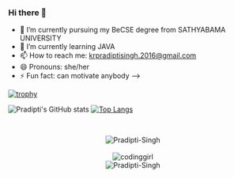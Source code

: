 ### Hi there 👋

- 🔭 I’m currently pursuing my BeCSE degree from SATHYABAMA UNIVERSITY
- 🌱 I’m currently learning JAVA
- 📫 How to reach me: krpradiptisingh.2016@gmail.com
- 😄 Pronouns: she/her
- ⚡ Fun fact: can motivate anybody
-->  

[![trophy](https://github-profile-trophy.vercel.app/?username=Pradipti-Singh&theme=onedark)](https://github.com/ryo-ma/github-profile-trophy)

![Pradipti's GitHub stats](https://github-readme-stats.vercel.app/api?username=Pradipti-Singh&show_icons=true&theme=radical)    [![Top Langs](https://github-readme-stats.vercel.app/api/top-langs/?username=Pradipti-Singh&layout=compact)](https://github.com/Pradipti-Singh/github-readme-stats)

<br>
<p align="center">
<img align="center" src="https://github-readme-streak-stats.herokuapp.com/?user=Pradipti-Singh&" alt="Pradipti-Singh" />
 <br>
  <br>
<img src = "https://media4.giphy.com/media/L1R1tvI9svkIWwpVYr/giphy.gif?cid=ecf05e47ieo7wowx18b6g0djytxt1y03c67q5c9bymbzei0n&rid=giphy.gif&ct=g" alt="codinggirl">
<br>
<img src="https://komarev.com/ghpvc/?username=Pradipti-Singh&label=Profile%20views&color=0e75b6&style=flat" alt="Pradipti-Singh" />
</p>
